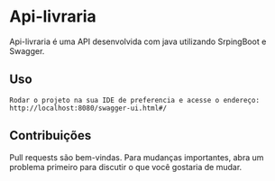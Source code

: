 # Api-livraria

Api-livraria é uma API desenvolvida com java utilizando SrpingBoot e Swagger.

## Uso
```
Rodar o projeto na sua IDE de preferencia e acesse o endereço:
http://localhost:8080/swagger-ui.html#/
```

## Contribuições
Pull requests são bem-vindas. Para mudanças importantes, abra um problema primeiro para discutir o que você gostaria de mudar.
